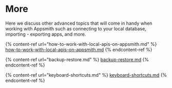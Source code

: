 # More

Here we discuss other advanced topics that will come in handy when working with Appsmith such as connecting to your local database, importing - exporting apps, and more.

{% content-ref url="how-to-work-with-local-apis-on-appsmith.md" %}
[how-to-work-with-local-apis-on-appsmith.md](how-to-work-with-local-apis-on-appsmith.md)
{% endcontent-ref %}

{% content-ref url="backup-restore.md" %}
[backup-restore.md](backup-restore.md)
{% endcontent-ref %}

{% content-ref url="keyboard-shortcuts.md" %}
[keyboard-shortcuts.md](keyboard-shortcuts.md)
{% endcontent-ref %}
